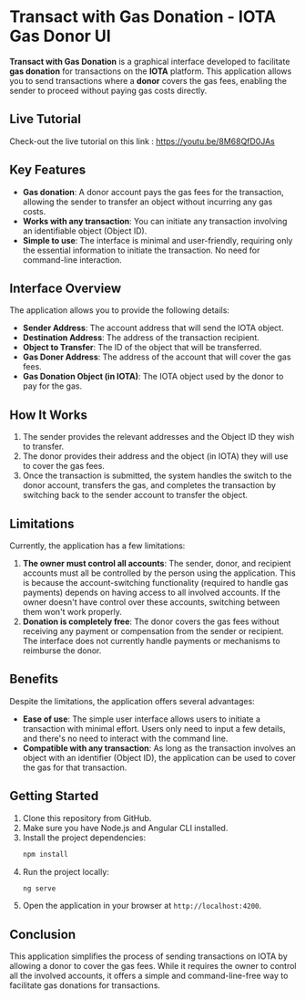# Transact with Gas Donation - IOTA Gas Donor UI

**Transact with Gas Donation** is a graphical interface developed to facilitate **gas donation** for transactions on the **IOTA** platform. This application allows you to send transactions where a **donor** covers the gas fees, enabling the sender to proceed without paying gas costs directly.

## Live Tutorial
Check-out the live tutorial on this link : https://youtu.be/8M68QfD0JAs

## Key Features

- **Gas donation**: A donor account pays the gas fees for the transaction, allowing the sender to transfer an object without incurring any gas costs.
- **Works with any transaction**: You can initiate any transaction involving an identifiable object (Object ID).
- **Simple to use**: The interface is minimal and user-friendly, requiring only the essential information to initiate the transaction. No need for command-line interaction.

## Interface Overview

The application allows you to provide the following details:

- **Sender Address**: The account address that will send the IOTA object.
- **Destination Address**: The address of the transaction recipient.
- **Object to Transfer**: The ID of the object that will be transferred.
- **Gas Doner Address**: The address of the account that will cover the gas fees.
- **Gas Donation Object (in IOTA)**: The IOTA object used by the donor to pay for the gas.

## How It Works

1. The sender provides the relevant addresses and the Object ID they wish to transfer.
2. The donor provides their address and the object (in IOTA) they will use to cover the gas fees.
3. Once the transaction is submitted, the system handles the switch to the donor account, transfers the gas, and completes the transaction by switching back to the sender account to transfer the object.

## Limitations

Currently, the application has a few limitations:

1. **The owner must control all accounts**: The sender, donor, and recipient accounts must all be controlled by the person using the application. This is because the account-switching functionality (required to handle gas payments) depends on having access to all involved accounts. If the owner doesn't have control over these accounts, switching between them won't work properly.
2. **Donation is completely free**: The donor covers the gas fees without receiving any payment or compensation from the sender or recipient. The interface does not currently handle payments or mechanisms to reimburse the donor.

## Benefits

Despite the limitations, the application offers several advantages:

- **Ease of use**: The simple user interface allows users to initiate a transaction with minimal effort. Users only need to input a few details, and there's no need to interact with the command line.
- **Compatible with any transaction**: As long as the transaction involves an object with an identifier (Object ID), the application can be used to cover the gas for that transaction.

## Getting Started

1. Clone this repository from GitHub.
2. Make sure you have Node.js and Angular CLI installed.
3. Install the project dependencies:
    ```bash
    npm install
    ```
4. Run the project locally:
    ```bash
    ng serve
    ```
5. Open the application in your browser at `http://localhost:4200`.

## Conclusion

This application simplifies the process of sending transactions on IOTA by allowing a donor to cover the gas fees. While it requires the owner to control all the involved accounts, it offers a simple and command-line-free way to facilitate gas donations for transactions.
